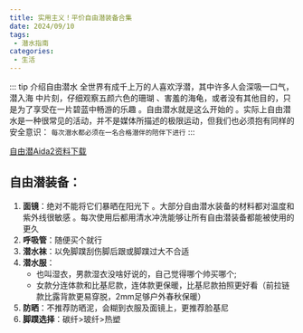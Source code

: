 ```yaml
---
title: 实用主义！平价自由潜装备合集
date: 2024/09/10
tags:
 - 潜水指南
categories:
 - 生活
---
```



::: tip 介绍自由潜水
全世界有成千上万的人喜欢浮潜，其中许多人会深吸一口气，潜入海
中片刻，仔细观察五颜六色的珊瑚 、害羞的海龟，或者没有其他目的，只
是为了享受在一片碧蓝中畅游的乐趣 。自由潜水就是这么开始的 。实际上自由潜水是一种很常见的活动，并不是媒体所描述的极限运动，但我们也必须抱有同样的安全意识：
`每次潜水都必须在一名合格潜伴的陪伴下进行`
:::

[自由潜Aida2资料下载](https://www.alipan.com/s/A44KoeKyb37)

<!-- ![Aida2](../public/Blog/Aida2.png "考核体系") -->

## 自由潜装备：
1. **面镜**：绝对不能将它们暴晒在阳光下 。大部分自由潜水装备的材料都对温度和紫外线很敏感 。每次使用后都用清水冲洗能够让所有自由潜装备都能被使用的更久
2. **呼吸管**：随便买个就行
3. **潜水袜**：以免脚蹼刮伤脚后跟或脚蹼过大不合适
4. **潜水服**：
    * 也叫湿衣，男款湿衣没啥好说的，自己觉得哪个帅买哪个;
    * 女款分连体款和比基尼款，连体款更保暖，比基尼款拍照更好看（前拉链款比露背款更易穿脱，2mm足够户外春秋保暖）
5. **防晒**：不推荐防晒泥，会糊到衣服及面镜上，更推荐脸基尼
6. **脚蹼选择**：碳纤>玻纤>热塑